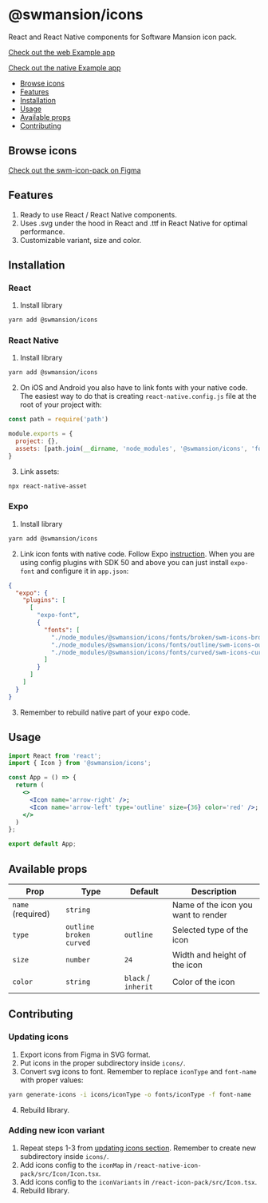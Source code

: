 # @swmansion/icons
React and React Native components for Software Mansion icon pack.

[Check out the web Example app](https://github.com/software-mansion-labs/swm-icon-pack-react/tree/main/example)

[Check out the native Example app](https://github.com/software-mansion-labs/swm-icon-pack-react/tree/main/exampleNative)

- [Browse icons](#browse-icons)
- [Features](#features)
- [Installation](#installation)
- [Usage](#usage)
- [Available props](#available-props)
- [Contributing](#contributing)

## Browse icons

[Check out the swm-icon-pack on Figma](https://www.figma.com/community/file/942053544758339202/swm-icon-pack)

## Features

1. Ready to use React / React Native components.
2. Uses .svg under the hood in React and .ttf in React Native for optimal performance.
3. Customizable variant, size and color.

## Installation
### React
1. Install library

```bash
yarn add @swmansion/icons
```

### React Native
1. Install library

```bash
yarn add @swmansion/icons
```
2. On iOS and Android you also have to link fonts with your native code. The easiest way to do that is creating `react-native.config.js` file at the root of your project with:

```javascript
const path = require('path')

module.exports = {
  project: {},
  assets: [path.join(__dirname, 'node_modules', '@swmansion/icons', 'fonts')],
}
```
3. Link assets:

```bash
npx react-native-asset
```

### Expo
1. Install library

```bash
yarn add @swmansion/icons
```
2. Link icon fonts with native code. Follow Expo [instruction](https://docs.expo.dev/develop/user-interface/fonts/#use-a-custom-font). When you are using config plugins with SDK 50 and above you can just install `expo-font` and configure it in `app.json`:
```json
{
  "expo": {
    "plugins": [
      [
        "expo-font",
        {
          "fonts": [
            "./node_modules/@swmansion/icons/fonts/broken/swm-icons-broken.ttf",
            "./node_modules/@swmansion/icons/fonts/outline/swm-icons-outline.ttf",
            "./node_modules/@swmansion/icons/fonts/curved/swm-icons-curved.ttf"
          ]
        }
      ]
    ]
  }
}
```
3. Remember to rebuild native part of your expo code.

## Usage

```jsx
import React from 'react';
import { Icon } from '@swmansion/icons';

const App = () => {
  return (
    <>
      <Icon name='arrow-right' />;
      <Icon name='arrow-left' type='outline' size={36} color='red' />;
    </>
  )
};

export default App;
```

## Available props

| Prop          | Type                                  | Default   | Description                                     |
| ------------- | ------------------------------------- | --------- | ----------------------------------------------- |
| `name` (required)       | `string`                              |           | Name of the icon you want to render                     |                      |
| `type`     | `outline` `broken` `curved` | `outline` | Selected type of the icon                                |
| `size`        | `number`                     | `24`      | Width and height of the icon |                         |
| `color`       | `string`                              | `black` / `inherit` | Color of the icon                     |

## Contributing

### Updating icons
1. Export icons from Figma in SVG format.
2. Put icons in the proper subdirectory inside `icons/`.
3. Convert svg icons to font. Remember to replace `iconType` and `font-name` with proper values:
```bash
yarn generate-icons -i icons/iconType -o fonts/iconType -f font-name
```
4. Rebuild library.

### Adding new icon variant
1. Repeat steps 1-3 from [updating icons section](#updating-icons). Remember to create new subdirectory inside `icons/`.
2. Add icons config to the `iconMap` in `/react-native-icon-pack/src/Icon/Icon.tsx`.
3. Add icons config to the `iconVariants` in `/react-icon-pack/src/Icon.tsx`.
4. Rebuild library.
